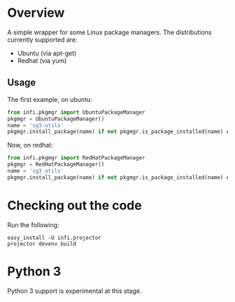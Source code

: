 Overview
========

A simple wrapper for some Linux package managers.
The distributions currently supported are:
* Ubuntu (via apt-get)
* Redhat (via yum)

Usage
-----

The first example, on ubuntu:
```python
from infi.pkgmgr import UbuntuPackageManager
pkgmgr = UbuntuPackageManager()
name = 'sg3-utils'
pkgmgr.install_package(name) if not pkgmgr.is_package_installed(name) else None
```

Now, on redhat:
```python
from infi.pkgmgr import RedHatPackageManager
pkgmgr = RedHatPackageManager()
name = 'sg3_utils'
pkgmgr.install_package(name) if not pkgmgr.is_package_installed(name) else None
```

Checking out the code
=====================

Run the following:

    easy_install -U infi.projector
    projector devenv build

Python 3
========
Python 3 support is experimental at this stage.